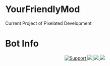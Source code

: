 # YourFriendlyMod
Current Project of Pixelated Development

# Bot Info
<div align="center">
<a href="https://discord.gg/mDJmQaA">
<img src="https://img.shields.io/discord/596103001895338052.svg?colorB=Blue&logo=discord&label=Support&style=for-the-badge" alt="Support">
</a>
<a href="https://github.com/YourDeadPixels/YourFriendlyMod">
<img src="https://img.shields.io/github/languages/top/YourDeadPixels/YourFriendlyMod.svg?style=for-the-badge">
</a>
<a href="https://github.com/ionadev/image-gen-api/issues">
<img src="https://img.shields.io/github/issues/YourDeadPixels/YourFriendlyMod.svg?style=for-the-badge">
</a>
<a href="https://github.com/ionadev/image-gen-api/pulls">
<img src="https://img.shields.io/github/issues-pr/YourDeadPixels/YourFriendlyMod.svg?style=for-the-badge">
</a>
<br>
</div>

<div align="center">
